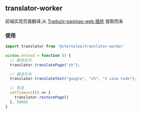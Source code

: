## translator-worker

前端实现页面翻译,从 [Traduzir-paginas-web 插件](https://gitee.com/sternelee/Traduzir-paginas-web) 提取而来


### 使用

```javascript
import translator from '@sternelee/translator-worker'

window.onload = function () {
  // 翻译全文
  translator.translatePage("zh");

  // 翻译文本
  translator.translateText("google", "zh", "I Love Code");

  // 恢复
  setTimeout(() => {
    translator.restorePage()
  }, 5000)
}
```
